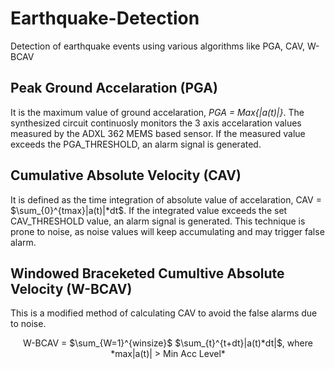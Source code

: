 # Earthquake-Detection
Detection of earthquake events using various algorithms like PGA, CAV, W-BCAV
## Peak Ground Accelaration (PGA)
It is the maximum value of ground accelaration, *PGA = Max{|a(t)|}*. The synthesized circuit continuosly monitors the 3 axis accelaration values measured by the ADXL 362 MEMS based sensor. If the measured value exceeds the PGA_THRESHOLD, an alarm signal is generated.
## Cumulative Absolute Velocity (CAV)
It is defined as the time integration of absolute value of accelaration, CAV = $\sum_{0}^{tmax}|a(t)|*dt$. If the integrated value exceeds the set CAV_THRESHOLD value, an alarm signal is generated. This technique is prone to noise, as noise values will keep accumulating and may trigger false alarm.
## Windowed Braceketed Cumultive Absolute Velocity (W-BCAV)
This is a modified method of calculating CAV to avoid the false alarms due to noise.<br> 
<p align = "center">W-BCAV = $\sum_{W=1}^{winsize}$ $\sum_{t}^{t+dt}|a(t)*dt|$, where *max|a(t)| > Min Acc Level*</p>


